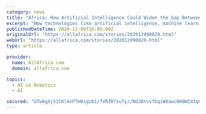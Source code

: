 ```yaml
---
category: news
title: "Africa: How Artificial Intelligence Could Widen the Gap Between Rich and Poor Nations"
excerpt: "New technologies like artificial intelligence, machine learning, robotics, big data, and networks are expected to revolutionize production processes, but they could also have a major impact on developing economies."
publishedDateTime: 2020-12-09T16:05:00Z
originalUrl: "https://allafrica.com/stories/202012090829.html"
webUrl: "https://allafrica.com/stories/202012090829.html"
type: article

provider:
  name: AllAfrica.com
  domain: allafrica.com

topics:
  - AI in Robotics
  - AI

secured: "GTw6gXjS2CKlAnPTH0igiK1/fVRZR7xuTy//NOJBtvvfbqiW8awcN0BWI43qUmOaxojtkW+pNU9FW5eBA3nrUx1qVci/yYTq/Yqit7+ZTYZJWrfVo61+eFZ9i9RmL8mxlzcnYI0tOmcFJpPdPIcPFq7fN52AhyxmSKCeoMlOuuUZaAuoHIJnxuBarbLUPcCmJkRTIW8diswkg+TvPT8yO58WHj1Z0GbXCVo81SMe5tYwAMzNb1Y9XEmhRE7DM2Cefdhx9BAFoA7TD8LVnEZ2docjv8gDB9GR7nOaE8msUadqqWCwje2DrABuvsg7pe32CYLtcyPJLvYY5pqLRV7HWszO2fGybXxvLzoiTnbmdO0=;NjkrJfpSF710BHc679URNg=="
---
```


